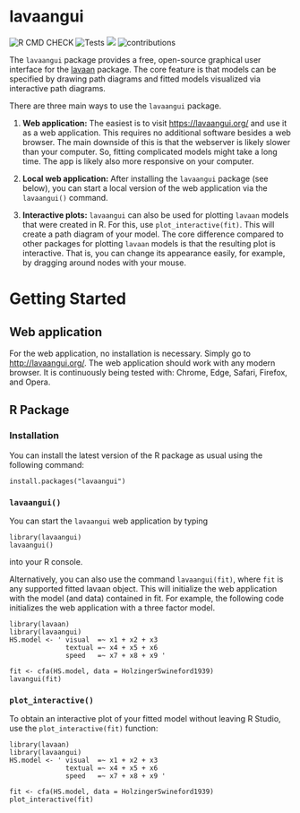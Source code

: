 # lavaangui

![R CMD CHECK](https://github.com/karchjd/lavaangui/actions/workflows/R-CMD-check.yaml/badge.svg
)
![Tests](https://github.com/karchjd/lavaangui/actions/workflows/playwright-test.yaml/badge.svg
)
[![](https://tokei.rs/b1/github/XAMPPRocky/tokei)](https://github.com/karchjd/lavaangui)
![contributions](https://img.shields.io/badge/contributions-welcome-brightgreen.svg?style=flat)


The `lavaangui` package provides a free, open-source graphical user interface for the [lavaan](https://lavaan.org/) package. The core feature is that models can be specified by drawing path diagrams and fitted models visualized via interactive path diagrams.

There are three main ways to use the `lavaangui` package.

1.  **Web application:** The easiest is to visit <https://lavaangui.org/> and use it as a web application. This requires no additional software besides a web browser. The main downside of this is that the webserver is likely slower than your computer. So, fitting complicated models might take a long time. The app is likely also more responsive on your computer.

2. **Local web application:** After installing the  `lavaangui` package (see below), you can start a local version of the web application via the `lavaangui()` command.

3. **Interactive plots:** `lavaangui` can also be used for plotting `lavaan` models that were created in R. For this, use `plot_interactive(fit)`. This will create a path diagram of your model. The core difference compared to other packages for plotting `lavaan` models is that the resulting plot is interactive. That is, you can change its appearance easily, for example, by dragging around nodes with your mouse.

# Getting Started

## Web application

For the web application, no installation is necessary. Simply go to <http://lavaangui.org/>. The web application should work with any modern browser. It is continuously being tested with: Chrome, Edge, Safari, Firefox, and Opera.

## R Package

### Installation

You can install the latest version of the R package as usual using the following command:

```
install.packages("lavaangui")
```

### `lavaangui()`

You can start the `lavaangui` web application by typing 

```
library(lavaangui)
lavaangui()
```

into your R console.

Alternatively, you can also use the command `lavaangui(fit)`, where `fit` is any supported fitted lavaan object. This will initialize the web application with the model (and data) contained in fit. For example, the following code initializes the web application with a three factor model.

```{r, eval = FALSE}
library(lavaan)
library(lavaangui)
HS.model <- ' visual  =~ x1 + x2 + x3
              textual =~ x4 + x5 + x6
              speed   =~ x7 + x8 + x9 '

fit <- cfa(HS.model, data = HolzingerSwineford1939)
lavangui(fit)
```

### `plot_interactive()`

To obtain an interactive plot of your fitted model without leaving R Studio, use the `plot_interactive(fit)` function:

```{r, eval = FALSE}
library(lavaan)
library(lavaangui)
HS.model <- ' visual  =~ x1 + x2 + x3
              textual =~ x4 + x5 + x6
              speed   =~ x7 + x8 + x9 '

fit <- cfa(HS.model, data = HolzingerSwineford1939)
plot_interactive(fit)
```



